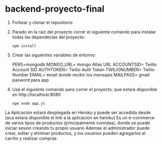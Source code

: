 # backend-proyecto-final

1. Forkear y clonar el repositorio

2. Parado en la raíz del proyecto correr el siguiente comando para instalar todas las dependecias del proyecto:

   ```
   npm install
   ```
   
3. Crear las siguientes variables de entorno:
   
   PERS=mongodb
   MONGO_URL= mongo Atlas URL
   ACCOUNTSID= Twilio Account SID
   AUTHTOKEN= Twilio Auth Token
   TWILIONUMBER= Twilio Number
   EMAIL= email donde recibir los mensajes
   MAILPASS= gmail pasword para app

4. Usá el siguiente comando para correr el proyecto, que estará disponible en http://localhost:8080

   ```
   npm node app.js
   ```

La Aplicación estará desplegada en Heroku y puede ser accedida desde (aca estara disponible el link a la aplicacion en heroku)
Es un e-commerce de varios tipos de productos (principalmente comidas), donde se puede iniciar sesion creando tu propio usuario
Ademas el administrador puede crear, editar y eliminar productos, y los usuarios pueden agregarlos al carrito y realizar compras
